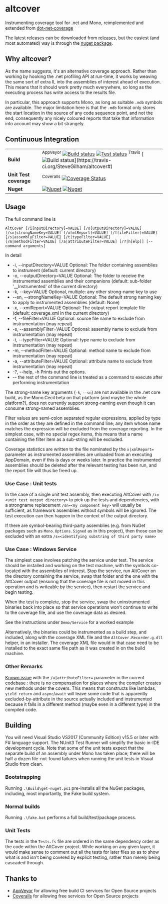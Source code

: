 # altcover
Instrumenting coverage tool for .net and Mono, reimplemented and extended from [dot-net-coverage](https://github.com/SteveGilham/dot-net-coverage)

The latest releases can be downloaded from [releases](https://github.com/SteveGilham/altcover/releases), but the easiest (and most automated) way is through the [nuget package](https://www.nuget.org/packages/AltCover).

## Why altcover?
As the name suggests, it's an alternative coverage approach.  Rather than working by hooking the .net profiling API at run-time, it works by weaving the same sort of extra IL into the assemblies of interest ahead of execution.  This means that it should work pretty much everywhere, so long as the executing process has write access to the results file.

In particular, this approach supports Mono, as long as suitable `.mdb` symbols are available.  The major limitation here is that the `.mdb` format only stores the start location in the source of any code sequence point, and not the end; consequently any nicely coloured reports that take that information into account may show a bit strangely.

## Continuous Integration

| | |
| --- | --- |
| **Build** | <sup>AppVeyor</sup> [![Build status](https://img.shields.io/appveyor/ci/SteveGilham/altcover/master.svg)](https://ci.appveyor.com/project/SteveGilham/altcover) [![Test status](https://img.shields.io/appveyor/tests/SteveGilham/altcover/master.svg)](https://ci.appveyor.com/project/SteveGilham/altcover) <sup>Travis</sup> [![Build status](https://travis-ci.org/SteveGilham/altcover.svg?branch=master")](https://travis-ci.org/SteveGilham/altcover#)|
| **Unit Test coverage** | <sup>Coveralls</sup> [![Coverage Status](https://img.shields.io/coveralls/github/SteveGilham/altcover/master.svg)](https://coveralls.io/github/SteveGilham/altcover?branch=master) |
| **Nuget** | [![Nuget](https://buildstats.info/nuget/AltCover)](http://nuget.org/packages/AltCover) [![Nuget](https://img.shields.io/nuget/vpre/AltCover.svg)](http://nuget.org/packages/AltCover) |

## Usage

The full command line is 

```AltCover [/i[nputDirectory]=VALUE] [/o[utputDirectory]=VALUE] [/sn|strongNameKey=VALUE] [/x[mlReport]=VALUE] [/f[ileFilter]=VALUE] [/s|assemblyFilter=VALUE] [/t|typeFilter=VALUE] [/m|methodFilter=VALUE] [/a|attributeFilter=VALUE] [/?|h[elp]] [-- command arguments]```

In detail

*  -i, --inputDirectory=VALUE  Optional: The folder containing assemblies to instrument (default: current directory)
*  -o, --outputDirectory=VALUE Optional: The folder to receive the instrumented assemblies and their companions (default: sub-folder '__Instrumented' of the current directory)
*  -k, --key=VALUE             Optional, multiple: any other strong-name key to use
*  --sn, --strongNameKey=VALUE Optional: The default strong naming key to apply to instrumented assemblies (default: None)
*  -x, --xmlReport=VALUE       Optional: The output report template file (default: coverage.xml in the current directory)
*  -f, --fileFilter=VALUE      Optional: source file name to exclude from instrumentation (may repeat)
*  -s, --assemblyFilter=VALUE  Optional: assembly name to exclude from instrumentation (may repeat)
*  -t, --typeFilter=VALUE      Optional: type name to exclude from instrumentation (may repeat)
*  -m, --methodFilter=VALUE    Optional: method name to exclude from instrumentation (may repeat)
*  -a, --attributeFilter=VALUE Optional: attribute name to exclude from instrumentation (may repeat)
*  -?, --help, -h              Prints out the options.
* --                           the rest of the command line is treated as a command to execute after performing instrumentation

The strong-name key arguments (`-k`, `--sn`) are not available in the .net core build, as the Mono.Cecil beta on that platform (and maybe the whole platform?), does not currently support strong-naming even though it can consume strong-named assemblies.

Filter values are semi-colon separated regular expressions, applied by type in the order as they are defined in the command line; any item whose name matches the expression will be excluded from the coverage reporting.  In the simplest case, with no special regex items, this means that a name containing the filter item as a sub-string will be excluded.

Coverage statistics are written to the file nominated by the `x|xmlReport=` parameter as instrumented assemblies are unloaded from an executing AppDomain, even if this is days or weeks later.  In practice the instrumented assemblies should be deleted after the relevant testing has been run, and the report file will thus be freed up.

### Use Case : Unit tests

In the case of a single unit test assembly, then executing AltCover with `/i=<unit test output directory>` to pick up the tests and dependencies, with a strongname replacement `/sn=<my component key>` will usually be sufficient, as framework assemblies without symbols will be ignored.  The test execution can then happen in the context of the output directory.

If there are symbol-bearing third-party assemblies (e.g. from NuGet packages such as `Mono.Options.Signed` as in this project), then those can be excluded with an extra `/s=<identifying substring of third party name>`

### Use Case : Windows Service

The simplest case involves patching the service under test.  The service should be installed and working on the test machine, with the symbols co-located with the assemblies of interest.  Stop the service, run AltCover on the directory containing the service, swap that folder and the one with the AltCover output (ensuring that the coverage file is not moved in this operation and is writeable by the service), then restart the service and begin testing.

When the test is complete, stop the service, swap the uninstrumented binaries back into place so that service operations won't continue to write to the coverage file, and use the coverage data as desired.

See the instructions under `Demo/Service` for a worked example

Alternatively, the binaries could be instrumented as a build step, and included, along with the coverage XML file and the `AltCover.Recorder.g.dll` helper, in an installer.  The coverage XML file would in that case need to be installed to the exact same file path as it was created in on the build machine. 

### Other Remarks

[Known issue](https://github.com/SteveGilham/altcover/projects/3#card-6169040) with the `/a|attributeFilter=` parameter in the current codebase : there is no compensation for places where the compiler creates new methods under the covers.  This means that constructs like lambdas, `yield return` and `async`/`await` will leave some code that is apparently excluded-by-attribute in the source actually included and instrumented because it falls in a different method (maybe even in a different type) in the compiled code.

## Building

You will need Visual Studio VS2017 (Community Edition) v15.5 or later with F# language support.  The NUnit3 Test Runner will simplify the basic in-IDE development cycle.  Note that some of the unit tests expect that the separate build of an assembly under Mono has taken place; there will be half a dozen file-not-found failures when running the unit tests in Visual Studio from clean.

### Bootstrapping

Running `.\Build\get-nuget.ps1` pre-installs all the NuGet packages, including, most importantly, the Fake build system.

### Normal builds

Running `.\fake.bat` performs a full build/test/package process.

### Unit Tests

The tests in the `Tests.fs` file are ordered in the same dependency order as the code within the AltCover project.  While working on any given layer, it would make sense to comment out all the tests for later files so as to show what is and isn't being covered by explicit testing, rather than merely being cascaded through.

## Thanks to

* [AppVeyor](https://ci.appveyor.com/project/SteveGilham/altcover) for allowing free build CI services for Open Source projects
* [Coveralls](https://coveralls.io/r/SteveGilham/altcover) for allowing free services for Open Source projects
